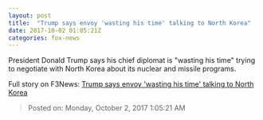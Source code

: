 ```yaml
---
layout: post
title:  "Trump says envoy 'wasting his time' talking to North Korea"
date: 2017-10-02 01:05:21Z
categories: fox-news
---
```


President Donald Trump says his chief diplomat is "wasting his time" trying to negotiate with North Korea about its nuclear and missile programs.


Full story on F3News: [Trump says envoy 'wasting his time' talking to North Korea](http://www.f3nws.com/n/NyRPcC)

> Posted on: Monday, October 2, 2017 1:05:21 AM
